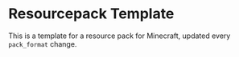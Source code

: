# Resourcepack Template
This is a template for a resource pack for Minecraft, updated every ``pack_format`` change.
